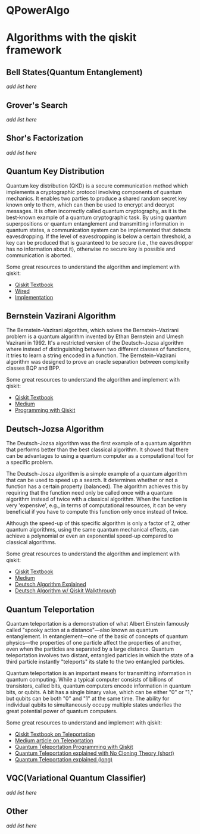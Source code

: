 # QPowerAlgo

# Algorithms with the qiskit framework

## Bell States(Quantum Entanglement)
_add list here_

## Grover's Search
_add list here_

## Shor's Factorization
_add list here_

## Quantum Key Distribution
Quantum key distribution (QKD) is a secure communication method which implements a cryptographic protocol involving components of quantum mechanics. It enables two parties to produce a shared random secret key known only to them, which can then be used to encrypt and decrypt messages. It is often incorrectly called quantum cryptography, as it is the best-known example of a quantum cryptographic task. By using quantum superpositions or quantum entanglement and transmitting information in quantum states, a communication system can be implemented that detects eavesdropping. If the level of eavesdropping is below a certain threshold, a key can be produced that is guaranteed to be secure (i.e., the eavesdropper has no information about it), otherwise no secure key is possible and communication is aborted.

Some great resources to understand the algorithm and implement with qiskit:

- [Qiskit Textbook](https://qiskit.org/textbook/ch-algorithms/quantum-key-distribution.html)
- [Wired](https://www.wired.com/insights/2014/09/quantum-key-distribution/)
- [Implementation](https://www.youtube.com/watch?v=hArTusF4KPg)


## Bernstein Vazirani Algorithm
The Bernstein–Vazirani algorithm, which solves the Bernstein–Vazirani problem is a quantum algorithm invented by Ethan Bernstein and Umesh Vazirani in 1992. It's a restricted version of the Deutsch–Jozsa algorithm where instead of distinguishing between two different classes of functions, it tries to learn a string encoded in a function. The Bernstein–Vazirani algorithm was designed to prove an oracle separation between complexity classes BQP and BPP.

Some great resources to understand the algorithm and implement with qiskit:

- [Qiskit Textbook](https://qiskit.org/textbook/ch-algorithms/bernstein-vazirani.html)
- [Medium](https://medium.com/@lana.bozanic/the-bernstein-vazirani-algorithm-9f5fc9d0518e)
- [Programming with Qiskit](https://www.youtube.com/watch?v=sqJIpHYl7oo)


## Deutsch-Jozsa Algorithm
The Deutsch-Jozsa algorithm was the first example of a quantum algorithm that performs better than the best classical algorithm. It showed that there can be advantages to using a quantum computer as a computational tool for a specific problem. 

The Deutsch-Josza algorithm is a simple example of a quantum algorithm that can be used to speed up a search. It determines whether or not a function has a certain property (balanced). The algorithm achieves this by requiring that the function need only be called once with a quantum algorithm instead of twice with a classical algorithm. When the function is very 'expensive', e.g., in terms of computational resources, it can be very beneficial if you have to compute this function only once instead of twice.

Although the speed-up of this specific algorithm is only a factor of 2, other quantum algorithms, using the same quantum mechanical effects, can achieve a polynomial or even an exponential speed-up compared to classical algorithms.

Some great resources to understand the algorithm and implement with qiskit:
- [Qiskit Textbook](https://qiskit.org/textbook/ch-algorithms/deutsch-jozsa.html)
- [Medium](https://www.quantum-inspire.com/kbase/deutsch-jozsa-algorithm/)
- [Deutsch Algorithm Explained](https://www.youtube.com/watch?v=5xsyx-aNClM)
- [Deutsch Algorithm w/ Qiskit Walkthrough](https://www.youtube.com/watch?v=_BHvE_pwF6E&list=PLQVvvaa0QuDc79w6NcGB0pnoJBgaKdfrW&index=3)


## Quantum Teleportation

Quantum teleportation is a demonstration of what Albert Einstein famously called "spooky action at a distance"—also known as quantum entanglement. In entanglement—one of the basic of concepts of quantum physics—the properties of one particle affect the properties of another, even when the particles are separated by a large distance. Quantum teleportation involves two distant, entangled particles in which the state of a third particle instantly "teleports" its state to the two entangled particles.

Quantum teleportation is an important means for transmitting information in quantum computing. While a typical computer consists of billions of transistors, called bits, quantum computers encode information in quantum bits, or qubits. A bit has a single binary value, which can be either "0" or "1," but qubits can be both "0" and "1" at the same time. The ability for individual qubits to simultaneously occupy multiple states underlies the great potential power of quantum computers.

Some great resources to understand and implement with qiskit:
- [Qiskit Textbook on Teleportation](https://qiskit.org/textbook/ch-algorithms/teleportation.html)
- [Medium article on Teleportation](https://medium.com/qiskit/untangling-quantum-teleportation-919cbd673074)
- [Quantum Teleportation Programming with Qiskit](https://www.youtube.com/watch?v=mMwovHK2NrE)
- [Quantum Teleportation explained with No Cloning Theory (short)](https://www.youtube.com/watch?v=AbmH1xTn2N0)
- [Quantum Teleportation explained (long)](https://www.youtube.com/watch?v=3nburCsAnmo)

## VQC(Variational Quantum Classifier)
_add list here_

## Other
_add list here_
